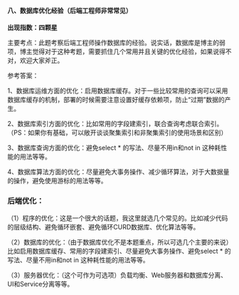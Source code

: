 

​		



####	**八、数据库优化经验（后端工程师非常常见）**

**出现指数：四颗星**

主要考点：此题考察后端工程师操作数据库的经验。说实话，数据库是博主的弱项，博主觉得对于这种考题，需要抓住几个常用并且关键的优化经验，如果说得不对，欢迎大家斧正。

参考答案：

1、数据库运维方面的优化：启用数据库缓存。对于一些比较常用的查询可以采用数据库缓存的机制，部署的时候需要注意设置好缓存依赖项，防止“过期”数据的产生。

2、数据库索引方面的优化：比如常用的字段建索引，联合查询考虑联合索引。（PS：如果你有基础，可以敞开谈谈聚集索引和非聚集索引的使用场景和区别）

3、数据库查询方面的优化：避免select * 的写法、尽量不用in和not in 这种耗性能的用法等等。

4、数据库算法方面的优化：尽量避免大事务操作、减少循环算法，对于大数据量的操作，避免使用游标的用法等等。



### 	**后端优化：**

（1）程序的优化：这是一个很大的话题，我这里就选几个常见的。比如减少代码的层级结构、避免循环嵌套、避免循环CURD数据库、优化算法等等。

（2）数据库的优化：（由于数据库优化不是本题重点，所以可选几个主要的来说）比如启用数据库缓存、常用的字段建索引、尽量避免大事务操作、避免select * 的写法、尽量不用in和not in 这种耗性能的用法等等。

（3）服务器优化：（这个可作为可选项）负载均衡、Web服务器和数据库分离、UI和Service分离等等。
